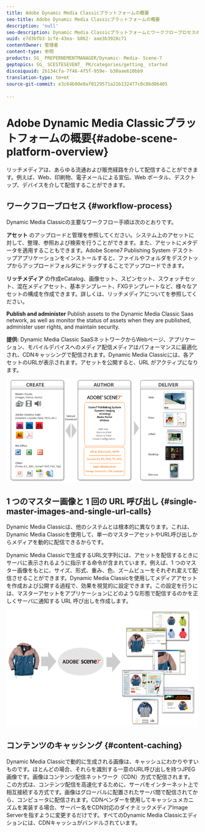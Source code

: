 ```yaml
---
title: Adobe Dynamic Media Classicプラットフォームの概要
seo-title: Adobe Dynamic Media Classicプラットフォームの概要
description: 'null'
seo-description: Dynamic Media Classicプラットフォームとワークフロープロセスの概要です。
uuid: e7d3bfb3-1cfe-43ea- b862- aae3b3928c71
contentOwner: 管理者
content-type: 参照
products: SG_ PREPERNEMENTMANAGER/Dynamic- Media- Scene-7
geptopics: SG_ SCESTESEVENT_ PK/categories/getting_ started
discoiquuid: 2b134cfa-7f46-4f5f-959e- b30aae610bb9
translation-type: tm+mt
source-git-commit: e3c64b90e0af0129571a21b132477c0c86d06405

---
```



# Adobe Dynamic Media Classicプラットフォームの概要{#adobe-scene-platform-overview}

リッチメディアは、あらゆる流通および販売経路を介して配信することができます。例えば、Web、印刷物、電子メールによる宣伝、Web ポータル、デスクトップ、デバイスを介して配信することができます。

## ワークフロープロセス {#workflow-process}

Dynamic Media Classicの主要なワークフロー手順は次のとおりです。

**アセット** のアップロードと管理を参照してください。システム上のアセットに対して、整理、参照および検索を行うことができます。また、アセットにメタデータを適用することもできます。Adobe Scene7 Publishing System デスクトップアプリケーションをインストールすると、ファイルやフォルダをデスクトップからアップロードフォルダにドラッグすることでアップロードできます。

**リッチメディア** の作成eCatalog、画像セット、スピンセット、スウォッチセット、混在メディアセット、基本テンプレート、FXGテンプレートなど、様々なアセットの構成を作成できます。詳しくは、リッチメディアについてを参照してください。

**Publish and administer** Publish assets to the Dynamic Media Classic Saas network, as well as monitor the status of assets when they are published, administer user rights, and maintain security.

**提供:** Dynamic Media Classic SaaSネットワークからWebページ、アプリケーション、モバイルデバイスへのメディア配信メディアはパフォーマンスに最適化され、CDNキャッシングで配信されます。Dynamic Media Classicには、各アセットのURLが表示されます。アセットを公開すると、URL がアクティブになります。

![Dynamic Media Classicワークフロープロセス](/help/assets/gs_workflow.png)

## 1 つのマスター画像と 1 回の URL 呼び出し {#single-master-images-and-single-url-calls}

Dynamic Media Classicは、他のシステムとは根本的に異なります。これは、Dynamic Media Classicを使用して、単一のマスターアセットやURL呼び出しからメディアを動的に配信できるからです。

Dynamic Media Classicで生成するURL文字列には、アセットを配信するときにサーバに表示されるように指示する命令が含まれています。例えば、1 つのマスター画像をもとに、サイズ、形式、重み、色、ズームビューをそれぞれ変えて配信させることができます。Dynamic Media Classicを使用してメディアアセットを作成および公開する過程で、効果を視覚的に設定できます。この設定を行うには、マスターアセットをアプリケーションにどのような形態で配信するのかを正しくサーバに通知する URL 呼び出しを作成します。

![Dynamic Media Classicでは、様々なサイズや形式の様々なメディアに同じマスター画像を配信できます。](/help/assets/gs_dynamic_publishing.png)

## コンテンツのキャッシング {#content-caching}

Dynamic Media Classicで動的に生成される画像は、キャッシュにわかりやすいものです。ほとんどの場合、それらを識別する一意のURL呼び出しを持つJPEG画像です。画像はコンテンツ配信ネットワーク（CDN）方式で配信されます。この方式は、コンテンツ配信を高速化するために、サーバをインターネット上で相互接続する方式です。画像はグローバルに配置されたサーバ間で配信されてから、コンピュータに配信されます。CDNベンダーを使用してキャッシュメカニズムを実装する場合、サーバー名をCDN対応のダイナミックメディアImage Serverを指すように変更するだけです。すべてのDynamic Media Classicエディションには、CDNキャッシュがバンドルされています。
